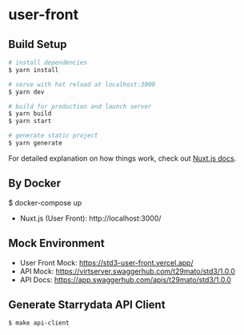 # user-front

## Build Setup

```bash
# install dependencies
$ yarn install

# serve with hot reload at localhost:3000
$ yarn dev

# build for production and launch server
$ yarn build
$ yarn start

# generate static project
$ yarn generate
```

For detailed explanation on how things work, check out [Nuxt.js docs](https://nuxtjs.org).

## By Docker

$ docker-compose up

- Nuxt.js (User Front): http://localhost:3000/

## Mock Environment

- User Front Mock: https://std3-user-front.vercel.app/
- API Mock: https://virtserver.swaggerhub.com/t29mato/std3/1.0.0
- API Docs: https://app.swaggerhub.com/apis/t29mato/std3/1.0.0

## Generate Starrydata API Client

```
$ make api-client
```
